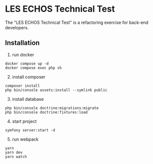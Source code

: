 LES ECHOS Technical Test
========================

The "LES ECHOS Technical Test" is a refactoring exercise for back-end developers.


Installation
------------

1. run docker

```shell
docker compose up -d
docker compose exec php sh
```
2. install composer

```shell
composer install
php bin/console assets:install --symlink public
```

3. install database
```shell
php bin/console doctrine:migrations:migrate
php bin/console doctrine:fixtures:load
```

4. start project
```shell
symfony server:start -d
```

5. run webpack
```shell
yarn
yarn dev
yarn watch
```